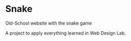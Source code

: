 # Snake
Old-School website with the snake game

A project to apply everything learned in Web Design Lab.
